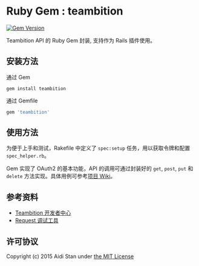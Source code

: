 # Ruby Gem : teambition
[![Gem Version](https://badge.fury.io/rb/teambition.svg)](http://badge.fury.io/rb/teambition)

Teambition API 的 Ruby Gem 封装, 支持作为 Rails 插件使用。

## 安装方法

通过 Gem

```shell
gem install teambition
```

通过 Gemfile

```ruby
gem 'teambition'
```

## 使用方法

为便于上手和测试，Rakefile 中定义了 `spec:setup` 任务，用以获取令牌和配置 `spec_helper.rb`。

Gem 实现了 OAuth2 的基本功能，API 的调用可通过封装好的 `get`, `post`, `put` 和 `delete` 方法实现。具体用例可参考[项目 Wiki](https://github.com/aidistan/ruby-teambition/wiki)。

## 参考资料

- [Teambition 开发者中心](https://docs.teambition.com/wiki/)
- [Request 调试工具](http://request.lesschat.com/)

## 许可协议

Copyright (c) 2015 Aidi Stan under [the MIT License](https://github.com/aidistan/ruby-teambition/blob/master/LICENSE)
